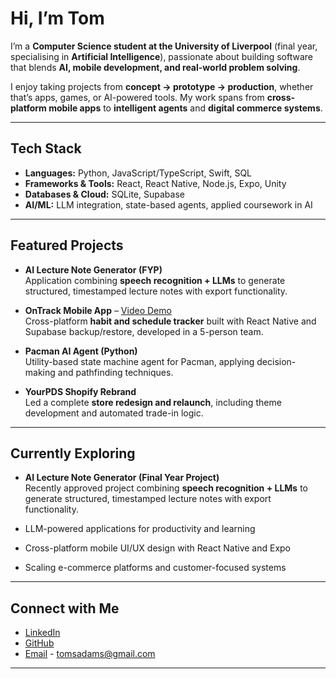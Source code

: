 # Hi, I’m Tom  

I’m a **Computer Science student at the University of Liverpool** (final year, specialising in **Artificial Intelligence**), passionate about building software that blends **AI, mobile development, and real-world problem solving**.  

I enjoy taking projects from **concept → prototype → production**, whether that’s apps, games, or AI-powered tools. My work spans from **cross-platform mobile apps** to **intelligent agents** and **digital commerce systems**.  

---

## Tech Stack  
- **Languages:** Python, JavaScript/TypeScript, Swift, SQL  
- **Frameworks & Tools:** React, React Native, Node.js, Expo, Unity  
- **Databases & Cloud:** SQLite, Supabase  
- **AI/ML:** LLM integration, state-based agents, applied coursework in AI  

---

## Featured Projects  

- **AI Lecture Note Generator (FYP)**  
  Application combining **speech recognition + LLMs** to generate structured, timestamped lecture notes with export functionality.  

- **OnTrack Mobile App** – [Video Demo](https://www.youtube.com/watch?v=yfPmWbWaqW0)  
  Cross-platform **habit and schedule tracker** built with React Native and Supabase backup/restore, developed in a 5-person team.  

- **Pacman AI Agent (Python)**  
  Utility-based state machine agent for Pacman, applying decision-making and pathfinding techniques.  

- **YourPDS Shopify Rebrand**  
  Led a complete **store redesign and relaunch**, including theme development and automated trade-in logic.  

---

## Currently Exploring  
- **AI Lecture Note Generator (Final Year Project)**  
  Recently approved project combining **speech recognition + LLMs** to generate structured, timestamped lecture notes with export functionality.  

- LLM-powered applications for productivity and learning  
- Cross-platform mobile UI/UX design with React Native and Expo  
- Scaling e-commerce platforms and customer-focused systems  
---

## Connect with Me  
- [LinkedIn](https://linkedin.com/in/tom-04-adams)  
- [GitHub](https://github.com/tadams04)  
- [Email](mailto:tomsadams@gmail.com) - tomsadams@gmail.com

---
